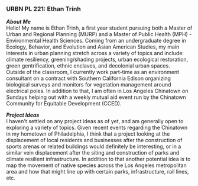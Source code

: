 ### **URBN PL 221: Ethan Trinh**
_**About Me**_  
Hello! My name is Ethan Trinh, a first year student pursuing both a Master of Urban and Regional Planning (MURP) and a Master of Public Health (MPH) - Environmental Health Sciences. Coming from an undergraduate degree in Ecology, Behavior, and Evolution and Asian American Studies, my main interests in urban planning stretch across a variety of topics and include: climate resiliency, greening/shading projects, urban ecological restoration, green gentrification, ethnic enclaves, and decolonial urban spaces.  
Outside of the classroom, I currently work part-time as an environment consultant on a contract with Southern California Edison organizing biological surveys and monitors for vegetation management around electrical poles. In addition to that, I am often in Los Angeles Chinatown on Sundays helping out with a weekly mutual aid event run by the Chinatown Community for Equitable Development (CCED).

_**Project Ideas**_  
I haven't settled on any project ideas as of yet, and am generally open to exploring a variety of topics. Given recent events regarding the Chinatown in my hometown of Philadelphia, I think that a project looking at the displacement of local residents and businesses after the construction of sports arenas or related buildings would definitely be interesting, or in a similar vein displacement after the siting and construction of parks and climate resilient infrastructure. In addition to that another potential idea is to map the movement of native species across the Los Angeles metropolitan area and how that might line up with certain parks, infrastructure, rail lines, etc.
